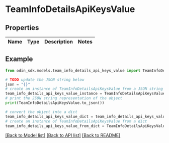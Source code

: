 # TeamInfoDetailsApiKeysValue


## Properties

Name | Type | Description | Notes
------------ | ------------- | ------------- | -------------

## Example

```python
from odin_sdk.models.team_info_details_api_keys_value import TeamInfoDetailsApiKeysValue

# TODO update the JSON string below
json = "{}"
# create an instance of TeamInfoDetailsApiKeysValue from a JSON string
team_info_details_api_keys_value_instance = TeamInfoDetailsApiKeysValue.from_json(json)
# print the JSON string representation of the object
print(TeamInfoDetailsApiKeysValue.to_json())

# convert the object into a dict
team_info_details_api_keys_value_dict = team_info_details_api_keys_value_instance.to_dict()
# create an instance of TeamInfoDetailsApiKeysValue from a dict
team_info_details_api_keys_value_from_dict = TeamInfoDetailsApiKeysValue.from_dict(team_info_details_api_keys_value_dict)
```
[[Back to Model list]](../README.md#documentation-for-models) [[Back to API list]](../README.md#documentation-for-api-endpoints) [[Back to README]](../README.md)


